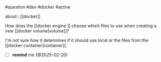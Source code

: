#question #dev #docker #active 

about:: [[docker]]

How does the [[docker engine ]]  choose which files to use when creating a new [[docker volume|volume]]?

I'm not sure how it determines if it should use local or the files from the [[docker container|container]].

- [ ] **remind** me (@2025-02-20)